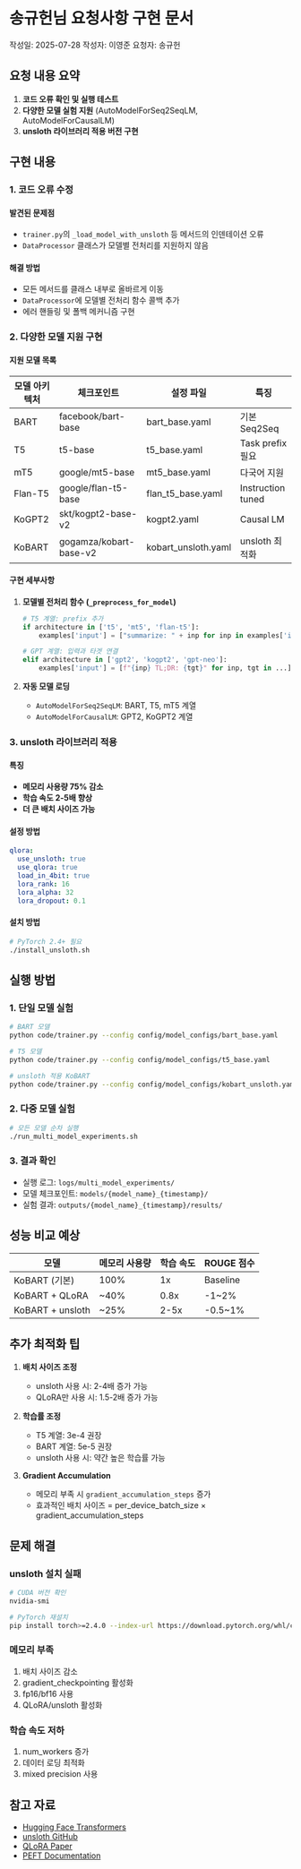 # 송규헌님 요청사항 구현 문서

작성일: 2025-07-28
작성자: 이영준
요청자: 송규헌

## 요청 내용 요약

1. **코드 오류 확인 및 실행 테스트**
2. **다양한 모델 실험 지원** (AutoModelForSeq2SeqLM, AutoModelForCausalLM)
3. **unsloth 라이브러리 적용 버전 구현**

## 구현 내용

### 1. 코드 오류 수정

#### 발견된 문제점
- `trainer.py`의 `_load_model_with_unsloth` 등 메서드의 인덴테이션 오류
- `DataProcessor` 클래스가 모델별 전처리를 지원하지 않음

#### 해결 방법
- 모든 메서드를 클래스 내부로 올바르게 이동
- `DataProcessor`에 모델별 전처리 함수 콜백 추가
- 에러 핸들링 및 폴백 메커니즘 구현

### 2. 다양한 모델 지원 구현

#### 지원 모델 목록

| 모델 아키텍처 | 체크포인트 | 설정 파일 | 특징 |
|-------------|-----------|----------|------|
| BART | facebook/bart-base | bart_base.yaml | 기본 Seq2Seq |
| T5 | t5-base | t5_base.yaml | Task prefix 필요 |
| mT5 | google/mt5-base | mt5_base.yaml | 다국어 지원 |
| Flan-T5 | google/flan-t5-base | flan_t5_base.yaml | Instruction tuned |
| KoGPT2 | skt/kogpt2-base-v2 | kogpt2.yaml | Causal LM |
| KoBART | gogamza/kobart-base-v2 | kobart_unsloth.yaml | unsloth 최적화 |

#### 구현 세부사항

1. **모델별 전처리 함수 (`_preprocess_for_model`)**
   ```python
   # T5 계열: prefix 추가
   if architecture in ['t5', 'mt5', 'flan-t5']:
       examples['input'] = ["summarize: " + inp for inp in examples['input']]
   
   # GPT 계열: 입력과 타겟 연결
   elif architecture in ['gpt2', 'kogpt2', 'gpt-neo']:
       examples['input'] = [f"{inp} TL;DR: {tgt}" for inp, tgt in ...]
   ```

2. **자동 모델 로딩**
   - `AutoModelForSeq2SeqLM`: BART, T5, mT5 계열
   - `AutoModelForCausalLM`: GPT2, KoGPT2 계열

### 3. unsloth 라이브러리 적용

#### 특징
- **메모리 사용량 75% 감소**
- **학습 속도 2-5배 향상**
- **더 큰 배치 사이즈 가능**

#### 설정 방법
```yaml
qlora:
  use_unsloth: true
  use_qlora: true
  load_in_4bit: true
  lora_rank: 16
  lora_alpha: 32
  lora_dropout: 0.1
```

#### 설치 방법
```bash
# PyTorch 2.4+ 필요
./install_unsloth.sh
```

## 실행 방법

### 1. 단일 모델 실험
```bash
# BART 모델
python code/trainer.py --config config/model_configs/bart_base.yaml

# T5 모델
python code/trainer.py --config config/model_configs/t5_base.yaml

# unsloth 적용 KoBART
python code/trainer.py --config config/model_configs/kobart_unsloth.yaml
```

### 2. 다중 모델 실험
```bash
# 모든 모델 순차 실행
./run_multi_model_experiments.sh
```

### 3. 결과 확인
- 실행 로그: `logs/multi_model_experiments/`
- 모델 체크포인트: `models/{model_name}_{timestamp}/`
- 실험 결과: `outputs/{model_name}_{timestamp}/results/`

## 성능 비교 예상

| 모델 | 메모리 사용량 | 학습 속도 | ROUGE 점수 |
|-----|-------------|----------|-----------|
| KoBART (기본) | 100% | 1x | Baseline |
| KoBART + QLoRA | ~40% | 0.8x | -1~2% |
| KoBART + unsloth | ~25% | 2-5x | -0.5~1% |

## 추가 최적화 팁

1. **배치 사이즈 조정**
   - unsloth 사용 시: 2-4배 증가 가능
   - QLoRA만 사용 시: 1.5-2배 증가 가능

2. **학습률 조정**
   - T5 계열: 3e-4 권장
   - BART 계열: 5e-5 권장
   - unsloth 사용 시: 약간 높은 학습률 가능

3. **Gradient Accumulation**
   - 메모리 부족 시 `gradient_accumulation_steps` 증가
   - 효과적인 배치 사이즈 = per_device_batch_size × gradient_accumulation_steps

## 문제 해결

### unsloth 설치 실패
```bash
# CUDA 버전 확인
nvidia-smi

# PyTorch 재설치
pip install torch>=2.4.0 --index-url https://download.pytorch.org/whl/cu118
```

### 메모리 부족
1. 배치 사이즈 감소
2. gradient_checkpointing 활성화
3. fp16/bf16 사용
4. QLoRA/unsloth 활성화

### 학습 속도 저하
1. num_workers 증가
2. 데이터 로딩 최적화
3. mixed precision 사용

## 참고 자료

- [Hugging Face Transformers](https://huggingface.co/docs/transformers)
- [unsloth GitHub](https://github.com/unslothai/unsloth)
- [QLoRA Paper](https://arxiv.org/abs/2305.14314)
- [PEFT Documentation](https://huggingface.co/docs/peft)
